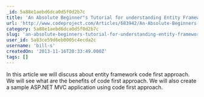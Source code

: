 ```yaml
---
_id: 5a88e1aebd6dca0d5f0d2b7c
title: 'An Absolute Beginner"s Tutorial for understanding Entity Framework"s Code First Approach in ASP.NET MVC'
url: 'http://www.codeproject.com/Articles/683942/An-Absolute-Beginners-Tutorial-for-understanding-E'
category: 5a88e1aebd6dca0d5f0d2b7c
slug: 'an-absolute-beginners-tutorial-for-understanding-entity-frameworks-code-first-approach-in-asp-net-m'
user_id: 5a83ce59d6eb0005c4ecda2c
username: 'bill-s'
createdOn: '2013-11-16T20:33:49.000Z'
tags: []
---
```


In this article we will discuss about entity framework code first approach. We will see what are the benefits of code first approach. We will also create a sample ASP.NET MVC application using code first approach.
